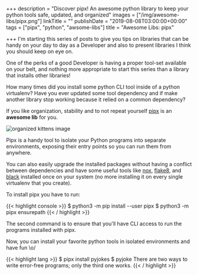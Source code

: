 +++
description = "Discover pipx! An awesome python library to keep your python tools safe, updated, and organized"
images = ["/img/awesome-libs/pipx.png"]
linkTitle = ""
publishDate = "2019-08-08T03:00:00+00:00"
tags = ["pipx", "python", "awsome-libs"]
title = "Awesome Libs: pipx"

+++
I'm starting this series of posts to give you tips on libraries that can be handy on your day to day as a Developer and also to present libraries I think you should keep on eye on.

One of the perks of a good Developer is having a proper tool-set available on your belt, and nothing more appropriate to start this series than a library that installs other libraries!

How many times did you install some python CLI tool inside of a python virtualenv? Have you ever updated some tool dependency and if make another library stop working because it relied on a common dependency?

If you like organization, stability and to not repeat yourself [pipx](https://pipxproject.github.io/pipx/) is an **awesome lib** for you.

![organized kittens image](/img/organized-kittens.jpg)

Pipx is a handy tool to isolate your Python programs into separate environments, exposing their entry points so you can run them from anywhere.

You can also easily upgrade the installed packages without having a conflict between dependencies and have some useful tools like [nox](https://nox.thea.codes/en/stable/), [flake8](http://flake8.pycqa.org/en/latest/), and [black](https://black.readthedocs.io/en/stable/) installed once on your system (no more installing it on every single virtualenv that you create).

To install pipx you have to run:

{{< highlight console >}}
$ python3 -m pip install --user pipx
$ python3 -m pipx ensurepath
{{< / highlight >}}

The second command is to ensure that you'll have CLI access to run the programs installed with pipx.

Now, you can install your favorite python tools in isolated environments and have fun \\o/

{{< highlight lang >}}
$ pipx install pyjokes
$ pyjoke
There are two ways to write error-free programs; only the third one works.
{{< / highlight >}}